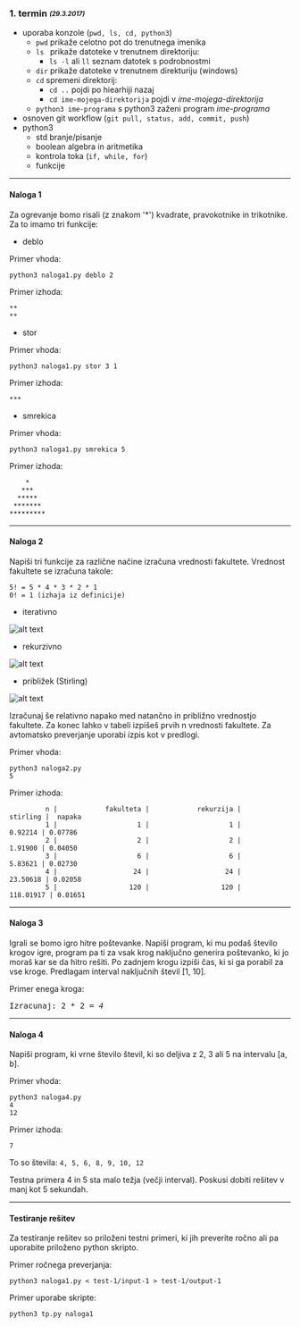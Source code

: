 ### 1. termin <sub><sup>*(29.3.2017)*<sup><sub>
- uporaba konzole (```pwd, ls, cd, python3```)
  - ```pwd``` prikaže celotno pot do trenutnega imenika
  - ```ls ``` prikaže datoteke v trenutnem direktoriju:
    - ```ls -l``` ali ```ll``` seznam datotek s podrobnostmi
  - ```dir``` prikaže datoteke v trenutnem direkturiju (windows)
  - ```cd``` spremeni direktorij:
    - ```cd ..``` pojdi po hiearhiji nazaj
    - ```cd ime-mojega-direktorija``` pojdi v *ime-mojega-direktorija*
  - ```python3 ime-programa``` s python3 zaženi program *ime-programa*
- osnoven git workflow (```git pull, status, add, commit, push```)
- python3
  - std branje/pisanje
  - boolean algebra in aritmetika
  - kontrola toka (```if, while, for```)
  - funkcije

***
#### Naloga 1
Za ogrevanje bomo risali (z znakom '*') kvadrate, pravokotnike in trikotnike.
Za to imamo tri funkcije:
- deblo

Primer vhoda:    
```
python3 naloga1.py deblo 2
```

Primer izhoda:   
```
**
**
```
- stor

Primer vhoda:    
```
python3 naloga1.py stor 3 1
```

Primer izhoda:   
```
***
```
- smrekica

Primer vhoda:    
```
python3 naloga1.py smrekica 5
```

Primer izhoda:   
```
    *
   ***
  *****
 *******
*********
```
***
#### Naloga 2
Napiši tri funkcije za različne načine izračuna vrednosti fakultete.
Vrednost fakultete se izračuna takole:
```
5! = 5 * 4 * 3 * 2 * 1
0! = 1 (izhaja iz definicije)
```
- iterativno

![alt text](https://wikimedia.org/api/rest_v1/media/math/render/svg/a7c28fa7a3b7ed2244d5d3f88ef0dc289a25b643 "fakulteta iteracija")
- rekurzivno

![alt text](https://wikimedia.org/api/rest_v1/media/math/render/svg/0aa940d197f80ace5839c8596a61ae3e00a5e260 "fakulteta rekurzija")
- približek (Stirling)

![alt text](https://wikimedia.org/api/rest_v1/media/math/render/svg/15b10f6b044657c32e5572151e17880fa78bb5e8 "Stirling formula")

Izračunaj še relativno napako med natančno in približno vrednostjo fakultete.
Za konec lahko v tabeli izpišeš prvih n vrednosti fakultete.
Za avtomatsko preverjanje uporabi izpis kot v predlogi.

Primer vhoda:    
```
python3 naloga2.py
5
```

Primer izhoda:   
```
         n |            fakulteta |            rekurzija |                  stirling |  napaka
         1 |                    1 |                    1 |                   0.92214 | 0.07786
         2 |                    2 |                    2 |                   1.91900 | 0.04050
         3 |                    6 |                    6 |                   5.83621 | 0.02730
         4 |                   24 |                   24 |                  23.50618 | 0.02058
         5 |                  120 |                  120 |                 118.01917 | 0.01651
```
***
#### Naloga 3
Igrali se bomo igro hitre poštevanke.
Napiši program, ki mu podaš število krogov igre, program pa ti za vsak krog naključno generira poštevanko, ki jo moraš kar se da hitro rešiti.
Po zadnjem krogu izpiši čas, ki si ga porabil za vse kroge.
Predlagam interval naključnih števil [1, 10].

Primer enega kroga:
<pre>Izracunaj: 2 * 2 = <i>4</i></pre>

***
#### Naloga 4
Napiši program, ki vrne število števil, ki so deljiva z 2, 3 ali 5 na intervalu [a, b].

Primer vhoda:    
```
python3 naloga4.py
4
12
```

Primer izhoda:   
```
7
```
To so števila: ```4, 5, 6, 8, 9, 10, 12```

Testna primera 4 in 5 sta malo težja (večji interval). Poskusi dobiti rešitev v manj kot 5 sekundah.
***
#### Testiranje rešitev
Za testiranje rešitev so priloženi testni primeri, ki jih preverite ročno ali pa uporabite priloženo python skripto.

Primer ročnega preverjanja:

```python3 naloga1.py < test-1/input-1 > test-1/output-1```

Primer uporabe skripte:

```python3 tp.py naloga1```
